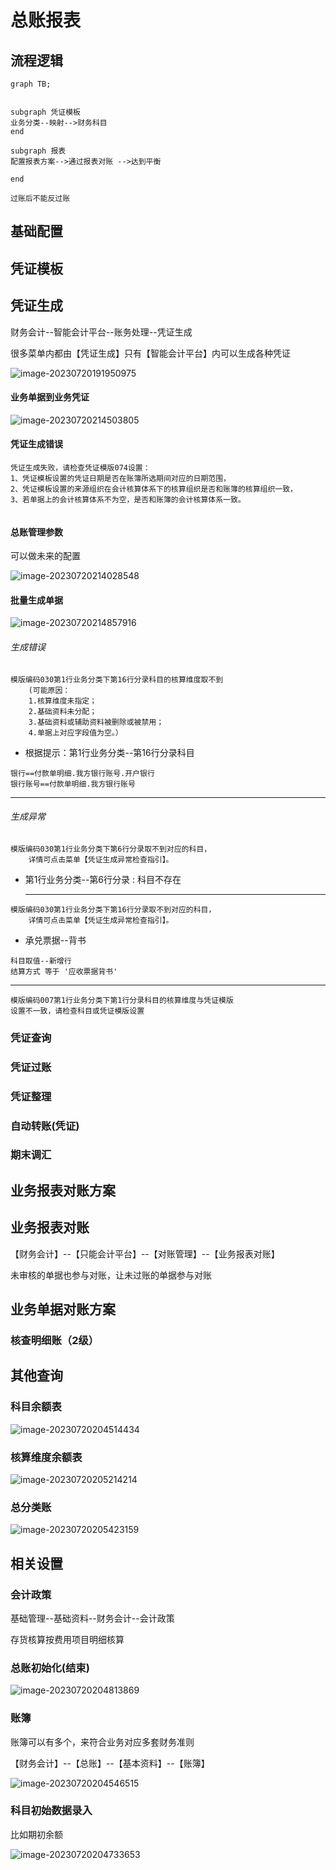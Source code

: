 <script onload="document.querySelector('main > pre').remove();"  type="text/javascript" src="https://cdnjs.cloudflare.com/ajax/libs/mermaid/10.4.0/mermaid.min.js"></script>



# 总账报表

## 流程逻辑

```mermaid
graph TB;
 
 
subgraph 凭证模板
业务分类--映射-->财务科目
end

subgraph 报表
配置报表方案-->通过报表对账 -->达到平衡

end

过账后不能反过账
```



## 基础配置



 

## 凭证模板



## 凭证生成

财务会计--智能会计平台--账务处理--凭证生成

很多菜单内都由【凭证生成】只有【智能会计平台】内可以生成各种凭证

![image-20230720191950975](./总账报表-img/image-20230720191950975.png)

#### 业务单据到业务凭证

![image-20230720214503805](./总账报表-img/image-20230720214503805.png)





#### 凭证生成错误

```
凭证生成失败，请检查凭证模版074设置：
1、凭证模板设置的凭证日期是否在账簿所选期间对应的日期范围，
2、凭证模板设置的来源组织在会计核算体系下的核算组织是否和账簿的核算组织一致，
3、若单据上的会计核算体系不为空，是否和账簿的会计核算体系一致。


```

#### 总账管理参数

可以做未来的配置

![image-20230720214028548](./总账报表-img/image-20230720214028548.png)





#### 批量生成单据



![image-20230720214857916](./总账报表-img/image-20230720214857916.png)

###### 生成错误

```
模版编码030第1行业务分类下第16行分录科目的核算维度取不到
    (可能原因：
    1.核算维度未指定；
    2.基础资料未分配；
    3.基础资料或辅助资料被删除或被禁用；
    4.单据上对应字段值为空。）
```

- 根据提示：第1行业务分类--第16行分录科目

```
银行==付款单明细.我方银行账号.开户银行
银行账号==付款单明细.我方银行账号
```

---------



###### 生成异常

```
模版编码030第1行业务分类下第6行分录取不到对应的科目，
    详情可点击菜单【凭证生成异常检查指引】。
```

- 第1行业务分类--第6行分录 : 科目不存在

  -------

  

```
模版编码030第1行业务分类下第16行分录取不到对应的科目，
	详情可点击菜单【凭证生成异常检查指引】。
```

- 承兑票据--背书

```
科目取值--新增行
结算方式 等于 '应收票据背书'
```

--------



```
模版编码007第1行业务分类下第1行分录科目的核算维度与凭证模版
设置不一致，请检查科目或凭证模版设置
```





### 凭证查询



### 凭证过账

### 凭证整理

### 自动转账(凭证)

### 期末调汇



##  业务报表对账方案





##  业务报表对账

【财务会计】--【只能会计平台】--【对账管理】--【业务报表对账】

未审核的单据也参与对账，让未过账的单据参与对账





## 业务单据对账方案



### 核查明细账（2级）





## 其他查询

### 科目余额表

![image-20230720204514434](./总账报表-img/image-20230720204514434.png)

### 核算维度余额表

![image-20230720205214214](./总账报表-img/image-20230720205214214.png)

### 总分类账

![image-20230720205423159](./总账报表-img/image-20230720205423159.png)



## 相关设置

### 会计政策

基础管理--基础资料--财务会计--会计政策



存货核算按费用项目明细核算

### 总账初始化(结束)





![image-20230720204813869](./总账报表-img/image-20230720204813869.png)







### 账簿

账簿可以有多个，来符合业务对应多套财务准则



【财务会计】--【总账】--【基本资料】--【账簿】

![image-20230720204546515](./总账报表-img/image-20230720204546515.png)



### 科目初始数据录入

比如期初余额

![image-20230720204733653](./总账报表-img/image-20230720204733653.png)

## 



<script>
console.log('显示图表') 
mermaid.init({ noteMargin: 10 }, '.language-mermaid');
</script>























